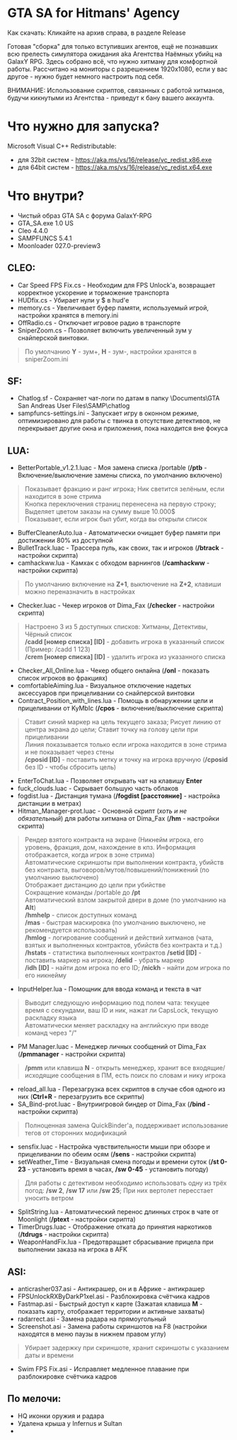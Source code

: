 # GTA SA for Hitmans' Agency

Как скачать: Кликайте на архив справа, в разделе Release

Готовая "сборка" для только вступивших агентов, ещё не познавших всю прелесть симулятора ожидания aka Агентства Наёмных убийц на GalaxY RPG. Здесь собрано всё, что нужно хитману для комфортной работы. Рассчитано на мониторы с разрешением 1920х1080, если у вас другое - нужно будет немного настроить под себя.

ВНИМАНИЕ: Использование скриптов, связанных с работой хитманов, будучи кикнутыми из Агентства - приведут к бану вашего аккаунта.

# Что нужно для запуска?

Microsoft Visual C++ Redistributable: 
- для 32bit систем -  https://aka.ms/vs/16/release/vc_redist.x86.exe
- для 64bit систем -  https://aka.ms/vs/16/release/vc_redist.x64.exe

# Что внутри?

- Чистый образ GTA SA с форума GalaxY-RPG
- GTA_SA.exe 1.0 US
- Cleo 4.4.0
- SAMPFUNCS 5.4.1
- Moonloader 027.0-preview3

## CLEO:
- Car Speed FPS Fix.cs - Необходим для FPS Unlock'а, возвращает корректное ускорение и торможение транспорта
- HUDfix.cs - Убирает нули у $ в hud'е
- memory.cs - Увеличивает буфер памяти, используемый игрой, настройки хранятся в memory.ini
- OffRadio.cs - Отключает игровое радио в транспорте
- SniperZoom.cs - Позволяет включить увеличенный зум у снайперской винтовки.
> По умолчанию **Y** - зум+, **H** - зум-, настройки хранятся в sniperZoom.ini

## SF:
- Chatlog.sf - Сохраняет чат-логи по датам в папку \Documents\GTA San Andreas User Files\SAMP\chatlog
- sampfuncs-settings.ini - Запускает игру в оконном режиме, оптимизировано для работы с твинка в отсутствие детективов, не перекрывает другие окна и приложения, пока находится вне фокуса

## LUA:
- BetterPortable_v1.2.1.luac - Моя замена списка /portable (**/ptb** - Включение/выключение замены списка, по умолчанию включено)
> Показывает фракцию и ранг игрока; Ник светится зелёным, если находится в зоне стрима  
> Кнопка переключения страниц перенесена на первую строку; Выделяет цветом заказы на сумму выше 10.000$  
> Показывает, если игрок был убит, когда вы открыли список
- BufferCleanerAuto.lua - Автоматически очищает буфер памяти при достижении 80% из доступной
- BulletTrack.luac - Трассера пуль, как своих, так и игроков (**/btrack** - настройки скрипта)
- camhackww.lua - Камхак с обходом варнингов (**/camhackww** - настройки скрипта)
> По умолчанию включение на **Z+1**, выключение на **Z+2**, клавиши можно переназначить в настройках  
- Checker.luac - Чекер игроков от Dima_Fax (**/checker** - настройки скрипта)
> Настроено 3 из 5 доступных списков: Хитманы, Детективы, Чёрный список  
> **/cadd [номер списка] [ID]** - добавить игрока в указанный список (Пример: /cadd 1 123)  
> **/crem [номер списка] [ID]** - удалить игрока из указанного списка  
- Checker_All_Online.lua - Чекер общего онлайна (**/onl** - показать список игроков во фракциях)
- comfortableAiming.lua - Визуальное отключение надетых аксессуаров при прицеливании со снайперской винтовки
- Contract_Position_with_lines.lua - Помощь в обнаружении цели и прицеливании от KyMbIc (**/cpos** - включение/выключение скрипта)
> Ставит синий маркер на цель текущего заказа; Рисует линию от центра экрана до цели; Ставит точку на голову цели при прицеливании  
> Линия показывается только если игрока находится в зоне стрима и не показывает через стены  
> **/cposid [ID]** - поставить метку и точку на игрока вручную (**/cposid** без ID - чтобы сбросить цель)  
- EnterToChat.lua - Позволяет открывать чат на клавишу **Enter**
- fuck_clouds.luac - Скрывает большую часть облаков 
- fogdist.lua - Дистанция тумана (**/fogdist [расстояние]** - настройка дистанции в метрах)
- Hitman_Manager-prot.luac - Основной скрипт (*хоть и не обязательный*) для работы хитмана от Dima_Fax (**/hm** - настройки скрипта)
> Рендер взятого контракта на экране (Никнейм игрока, его уровень, фракция, дом, нахождение в кпз. Информация отображается, когда игрок в зоне стрима)  
> Автоматическиe скриншоты при выполнении контракта, убийств без контракта, выговоров/мутов/повышений/понижений (по умолчанию выключено)  
> Отображает дистанцию до цели при убийстве  
> Сокращение команды /portable до **/pt**  
> Автоматический взлом закрытой двери в доме (по умолчанию на **Alt**)  
> **/hmhelp** - список доступных команд  
> **/mas** - быстрая маскировка (по умолчанию выключено, не рекомендуется использовать)  
> **/hmlog** - логирование сообщений и действий хитманов (чата, взятых и выполненных контрактов, убийств без контракта и т.д.)  
> **/hstats** - статистика выполненных контрактов
> **/setid [ID]** - поставить маркер на игрока; **/delid** - убрать маркер  
> **/idh [ID]** - найти дом игрока по его ID; **/nickh** - найти дом игрока по его никнейму  
- InputHelper.lua - Помощник для ввода команд и текста в чат
> Выводит следующую информацию под полем чата: текущее время с секундами, ваш ID и ник, нажат ли CapsLock, текущую раскладку языка  
> Автоматически меняет раскладку на английскую при вводе команд через "/"  
- PM Manager.luac - Менеджер личных сообщений от Dima_Fax (**/pmmanager** - настройки скрипта)
> **/pmm** или клавиша **N** - открыть менеджер, хранит все входящие/исходящие сообщения в ПМ, есть поиск по словам и нику игрока  
- reload_all.lua - Перезагрузка всех скриптов в случае сбоя одного из них (**Ctrl+R** - перезагрузить все скрипты)
- SA_Bind-prot.luac - Внутриигровой биндер от Dima_Fax (**/bind** - настройки скрипта)
> Полноценная замена QuickBinder'а, поддерживает использование тегов от сторонних модификаций  
- sensfix.luac - Настройка чувствительности мыши при обзоре и прицеливании по обеим осям (**/sens** - настройки скрипта)
- setWeather_Time - Визуальная смена погоды и времени суток (**/st 0-23** - установить время в часах, **/sw 0-45** - установить погоду)
> Для работы с детективом необходимо использовать одну из трёх погод: **/sw 2**, **/sw 17** или **/sw 25**; При них вертолет пересстает уносить ветром  
- SplitString.lua - Автоматический перенос длинных строк в чате от Moonlight (**/ptext** - настройки скрипта)
- TimerDrugs.luac - Отображение отката до принятия наркотиков (**/tdrugs** - настройки скрипта)
- WeaponHandFix.lua - Предотвращает сбрасывание прицела при выполнении заказа на игрока в AFK

## ASI:
- anticrasher037.asi - Антикрашер, он и в Африке - антикрашер
- FPSUnlockRXByDarkP1xel.asi - Разблокировка счётчика кадров
- Fastmap.asi - Быстрый доступ к карте (Зажатая клавиша **M** - показать карту, отображает территории и активные захваты)
- radarrect.asi - Замена радара на прямоугольный
- Screenshot.asi - Замена работы скриншотов на F8 (настройки находятся в меню паузы в нижнем правом углу)
> Убирает задержку при скриншоте, хранит скриншоты с указанием даты и времени
- Swim FPS Fix.asi - Исправляет медленное плавание при разблокировке счётчика кадров

## По мелочи:
- HQ иконки оружия и радара
- Удалена крыша у Infernus и Sultan
- 
